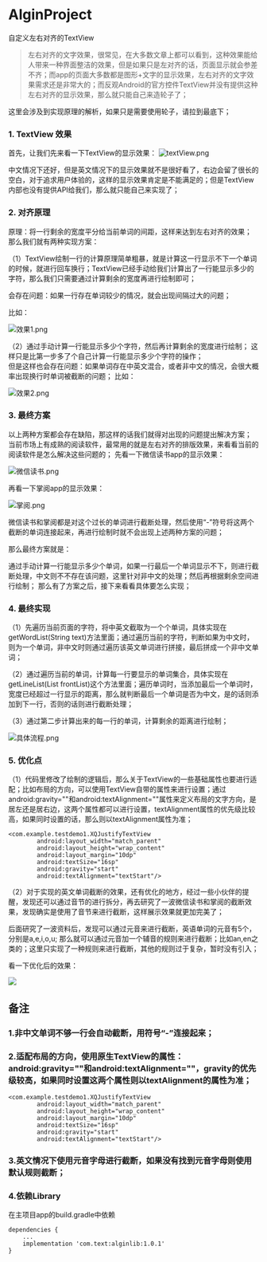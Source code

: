 # AlginProject
自定义左右对齐的TextView

>左右对齐的文字效果，很常见，在大多数文章上都可以看到，这种效果能给人带来一种界面整洁的效果，但是如果只是左对齐的话，页面显示就会参差不齐；而app的页面大多数都是图形+文字的显示效果，左右对齐的文字效果需求还是非常大的；而反观Android的官方控件TextView并没有提供这种左右对齐的显示效果，那么就只能自己来造轮子了；

这里会涉及到实现原理的解析，如果只是需要使用轮子，请拉到最底下；


### 1. TextView 效果
首先，让我们先来看一下TextView的显示效果：
![textView.png](https://user-gold-cdn.xitu.io/2020/2/5/1701387d2fc410cd?w=608&h=846&f=png&s=99717)


中文情况下还好，但是英文情况下的显示效果就不是很好看了，右边会留了很长的空白，对于追求用户体验的，这样的显示效果肯定是不能满足的；但是TextView内部也没有提供API给我们，那么就只能自己来实现了；


### 2. 对齐原理
原理：将一行剩余的宽度平分给当前单词的间距，这样来达到左右对齐的效果；
那么我们就有两种实现方案：  

（1）TextView绘制一行的计算原理简单粗暴，就是计算这一行显示不下一个单词的时候，就进行回车换行；TextView已经手动给我们计算出了一行能显示多少的字符，那么我们只需要通过计算剩余的宽度再进行绘制即可；  

会存在问题：如果一行存在单词较少的情况，就会出现间隔过大的问题；

比如：

![效果1.png](https://user-gold-cdn.xitu.io/2020/2/5/1701387d30db70eb?w=636&h=96&f=png&s=7377)

（2）通过手动计算一行能显示多少个字符，然后再计算剩余的宽度进行绘制；
这样只是比第一步多了个自己计算一行能显示多少个字符的操作；  
但是这样也会存在问题：如果单词存在中英文混合，或者非中文的情况，会很大概率出现换行时单词被截断的问题；
比如：

![效果2.png](https://user-gold-cdn.xitu.io/2020/2/5/1701387d310a8b89?w=632&h=408&f=png&s=57003)

### 3. 最终方案
以上两种方案都会存在缺陷，那这样的话我们就得对出现的问题提出解决方案；  
当前市场上有成熟的阅读软件，最常用的就是左右对齐的排版效果，来看看当前的阅读软件是怎么解决这些问题的；
先看一下微信读书app的显示效果：

![微信读书.png](https://upload-images.jianshu.io/upload_images/5274018-288ab08d7803b961?imageMogr2/auto-orient/strip%7CimageView2/2/w/1240)

再看一下掌阅app的显示效果：

![掌阅.png](https://user-gold-cdn.xitu.io/2020/2/5/1701387d342e5e3e?w=650&h=1374&f=png&s=738572)

微信读书和掌阅都是对这个过长的单词进行截断处理，然后使用“-”符号将这两个截断的单词连接起来，再进行绘制时就不会出现上述两种方案的问题；

那么最终方案就是：

通过手动计算一行能显示多少个单词，如果一行最后一个单词显示不下，则进行截断处理，中文则不不存在该问题，这里针对非中文的处理；然后再根据剩余空间进行绘制；
那么有了方案之后，接下来看看具体要怎么实现；

### 4. 最终实现  
（1）先遍历当前页面的字符，将中英文截取为一个个单词，具体实现在getWordList(String text)方法里面；通过遍历当前的字符，判断如果为中文时，则为一个单词，非中文时则通过遍历该英文单词进行拼接，最后拼成一个非中文单词；

（2）通过遍历当前的单词，计算每一行要显示的单词集合，具体实现在getLineList(List<String> frontList)这个方法里面；遍历单词时，当添加最后一个单词时，宽度已经超过一行显示的距离，那么就判断最后一个单词是否为中文，是的话则添加到下一行，否则的话则进行截断处理；

（3）通过第二步计算出来的每一行的单词，计算剩余的距离进行绘制；

![具体流程.png](https://user-gold-cdn.xitu.io/2020/2/5/1701387d3488742f?w=618&h=1070&f=png&s=19091)

### 5. 优化点

（1）代码里修改了绘制的逻辑后，那么关于TextView的一些基础属性也要进行适配；比如布局的方向，可以使用TextView自带的属性来进行设置；通过android:gravity=""和android:textAlignment=""属性来定义布局的文字方向，是居左还是居右边，这两个属性都可以进行设置，textAlignment属性的优先级比较高，如果同时设置的话，那么则以textAlignment属性为准；


```
<com.example.testdemo1.XQJustifyTextView
        android:layout_width="match_parent"
        android:layout_height="wrap_content"
        android:layout_margin="10dp"
        android:textSize="16sp"
        android:gravity="start"
        android:textAlignment="textStart"/>
```

（2）对于实现的英文单词截断的效果，还有优化的地方，经过一些小伙伴的提醒，发现还可以通过音节的进行拆分，再去研究了一波微信读书和掌阅的截断效果，发现确实是使用了音节来进行截断，这样展示效果就更加完美了；

后面研究了一波资料后，发现可以通过元音来进行截断，英语单词的元音有5个，分别是a,e,i,o,u; 那么就可以通过元音加一个辅音的规则来进行截断；比如an,en之类的；这里只实现了一种规则来进行截断，其他的规则过于复杂，暂时没有引入；

看一下优化后的效果：


![](https://user-gold-cdn.xitu.io/2020/2/11/1703023f90ba51cb?w=630&h=1056&f=png&s=261233)

## 备注

### 1.非中文单词不够一行会自动截断，用符号“-”连接起来；

### 2.适配布局的方向，使用原生TextView的属性：android:gravity=""和android:textAlignment=""，gravity的优先级较高，如果同时设置这两个属性则以textAlignment的属性为准；
```
<com.example.testdemo1.XQJustifyTextView
        android:layout_width="match_parent"
        android:layout_height="wrap_content"
        android:layout_margin="10dp"
        android:textSize="16sp"
        android:gravity="start"
        android:textAlignment="textStart"/>
```

### 3.英文情况下使用元音字母进行截断，如果没有找到元音字母则使用默认规则截断；

### 4.依赖Library
在主项目app的build.gradle中依赖
```
dependencies {
    ...
    implementation 'com.text:alginlib:1.0.1'
}
```
